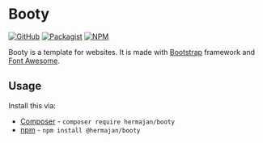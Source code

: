 # Booty
[![GitHub](https://img.shields.io/github/package-json/v/hermajan/booty?label=github)](https://github.com/hermajan/booty/packages)
[![Packagist](https://img.shields.io/packagist/v/hermajan/booty.svg)](https://packagist.org/packages/hermajan/booty)
[![NPM](https://img.shields.io/npm/v/@hermajan/booty.svg)](https://www.npmjs.com/package/@hermajan/booty)

Booty is a template for websites. It is made with [Bootstrap](https://getbootstrap.com) framework and [Font Awesome](https://fontawesome.com).

## Usage
Install this via:
* [Composer](https://getcomposer.org) - `composer require hermajan/booty`
* [npm](https://www.npmjs.com) - `npm install @hermajan/booty`
